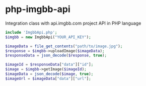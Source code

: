 # php-imgbb-api
Integration class with api.imgbb.com project API in PHP language
```php
include 'ImgbbApi.php';
$imgbb = new ImgbbApi("YOUR_API_KEY");
```
```php
$imageData = file_get_contents("path/to/image.jpg");
$response = $imgbb->uploadImage($imageData);
$responseData = json_decode($response, true);
```
```php
$imageId = $responseData["data"]["id"];
$image = $imgbb->getImage($imageId);
$imageData = json_decode($image, true);
$imageUrl = $imageData["data"]["url"];
```
